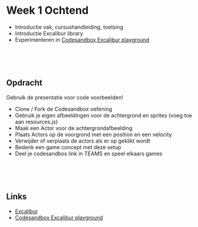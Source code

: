 # Week 1 Ochtend

- Introductie vak, cursushandleiding, toetsing
- Introductie Excalibur library
- Experimenteren in [Codesandbox Excalibur playground](https://codesandbox.io/s/excalibur-vite-testproject-olk4bu)

<br>
<br>
<br>

## Opdracht

Gebruik de presentatie voor code voorbeelden!

- Clone / Fork de Codesandbox oefening
- Gebruik je eigen afbeeldingen voor de achtergrond en sprites (voeg toe aan resources.js)
- Maak een Actor voor de achtergrondafbeelding
- Plaats Actors op de voorgrond met een position en een velocity
- Verwijder of verplaats de actors als er op geklikt wordt
- Bedenk een game concept met deze setup
- Deel je codesandbox link in TEAMS en speel elkaars games

<br>
<br>
<br>

## Links

- [Excalibur](https://excaliburjs.com)
- [Codesandbox Excalibur playground](https://codesandbox.io/s/excalibur-vite-testproject-olk4bu)